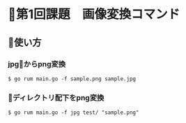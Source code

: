 # 第1回課題　画像変換コマンド

## 使い方
### jpgからpng変換
```
$ go rum main.go -f sample.png sample.jpg
```

### ディレクトリ配下をpng変換
```
$ go rum main.go -f jpg test/ "sample.png"
```

